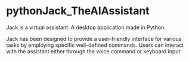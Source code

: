 # pythonJack_TheAIAssistant
Jack is a virtual assistant.
A desktop application made in Python.

Jack has been designed to provide a user-friendly interface for various tasks by employing specific well-defined commands.
Users can interact with the assistant either through the voice command or keyboard input.

